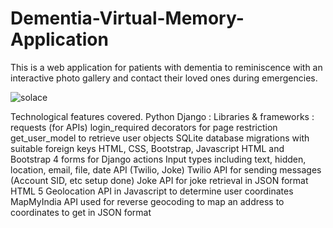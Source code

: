 # Dementia-Virtual-Memory-Application

This is a web application for patients with dementia to reminiscence with an interactive photo gallery and contact their loved ones during emergencies.

![solace](https://user-images.githubusercontent.com/67814929/149368595-204bb542-cdc0-4c09-af6f-5a96177edf02.png)

Technological features covered.
Python Django :
Libraries & frameworks : 
requests (for APIs)
login_required decorators for page restriction
get_user_model to retrieve user objects
SQLite database migrations with suitable foreign keys
HTML, CSS, Bootstrap, Javascript
HTML and Bootstrap 4 forms for Django actions
Input types including text, hidden, location, email, file, date
API (Twilio, Joke)
Twilio API for sending messages (Account SID, etc setup done)
Joke API for joke retrieval in JSON format
HTML 5 Geolocation API in Javascript to determine user coordinates
MapMyIndia API used for reverse geocoding to map an address to coordinates to get in JSON format

